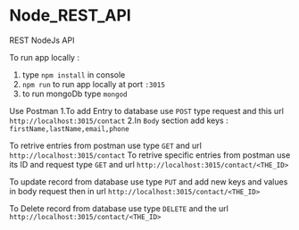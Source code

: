# Node_REST_API

REST NodeJs API

To run app locally : 
1. type ```npm install``` in console
2. ```npm run``` to run app locally at port ```:3015```
3. to run mongoDb type ```mongod```

Use Postman
1.To add Entry to database use ```POST``` type request and this url ```http://localhost:3015/contact```
2.In ```Body``` section add keys : 
```firstName,lastName,email,phone```

To retrive entries from postman use type ```GET``` and url ```http://localhost:3015/contact```
To retrive specific entries from postman use its ID and request type ```GET``` and url ```http://localhost:3015/contact/<THE_ID>```

To update record from database use type ```PUT``` and add new keys and values in body request
then in url ```http://localhost:3015/contact/<THE_ID>```

To Delete record from database use type ```DELETE``` and the url  ```http://localhost:3015/contact/<THE_ID>```